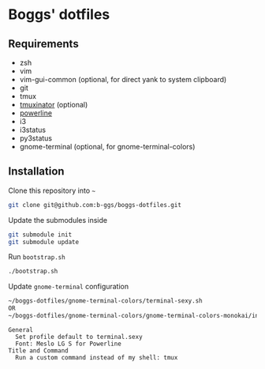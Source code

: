 # Boggs' dotfiles

## Requirements

* zsh
* vim
 * vim-gui-common (optional, for direct yank to system clipboard)
* git
* tmux
 * [tmuxinator](https://github.com/tmuxinator/tmuxinator) (optional)
* [powerline](https://github.com/powerline/powerline)
* i3
 * i3status
 * py3status
* gnome-terminal (optional, for gnome-terminal-colors)

## Installation

Clone this repository into `~`
```bash
git clone git@github.com:b-ggs/boggs-dotfiles.git
```

Update the submodules inside
```bash
git submodule init
git submodule update
```

Run `bootstrap.sh`
```bash
./bootstrap.sh
```

Update `gnome-terminal` configuration
```bash
~/boggs-dotfiles/gnome-terminal-colors/terminal-sexy.sh
OR
~/boggs-dotfiles/gnome-terminal-colors/gnome-terminal-colors-monokai/install.sh
```
    General
      Set profile default to terminal.sexy
      Font: Meslo LG S for Powerline
    Title and Command
      Run a custom command instead of my shell: tmux
